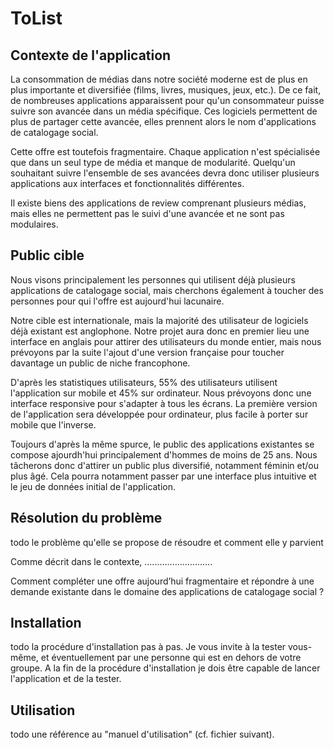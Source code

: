 # ToList

## Contexte de l'application

La consommation de médias dans notre société moderne est de plus en plus importante et diversifiée (films, livres, musiques, jeux, etc.). De ce fait, de nombreuses applications apparaissent pour qu'un consommateur puisse suivre son avancée dans un média spécifique. Ces logiciels permettent de plus de partager cette avancée, elles prennent alors le nom d'applications de catalogage social.

Cette offre est toutefois fragmentaire. Chaque application n'est spécialisée que dans un seul type de média et manque de modularité. Quelqu'un souhaitant suivre l'ensemble de ses avancées devra donc utiliser plusieurs applications aux interfaces et fonctionnalités différentes.

Il existe biens des applications de review comprenant plusieurs médias, mais elles ne permettent pas le suivi d'une avancée et ne sont pas modulaires.


## Public cible
Nous visons principalement les personnes qui utilisent déjà plusieurs applications de catalogage social, mais cherchons également à toucher des personnes pour qui l'offre est aujourd'hui lacunaire.

Notre cible est internationale, mais la majorité des utilisateur de logiciels déjà existant est anglophone. Notre projet aura donc en premier lieu une interface en anglais pour attirer des utilisateurs du monde entier, mais nous prévoyons par la suite l'ajout d'une version française pour toucher davantage un public de niche francophone.

D'après les statistiques utilisateurs, 55% des utilisateurs utilisent l'application sur mobile et 45% sur ordinateur. Nous prévoyons donc une interface responsive pour s'adapter à tous les écrans. La première version de l'application sera développée pour ordinateur, plus facile à porter sur mobile que l'inverse.

Toujours d'après la même spurce, le public des applications existantes se compose ajourdh'hui principalement d'hommes de moins de 25 ans. Nous tâcherons donc d'attirer un public plus diversifié, notamment féminin et/ou plus âgé. Cela pourra notamment passer par une interface plus intuitive et le jeu de données initial de l'application.

## Résolution du problème
todo le problème qu'elle se propose de résoudre et comment elle y parvient

Comme décrit dans le contexte, ...........................

Comment compléter une offre aujourd’hui fragmentaire et répondre à une demande existante dans le domaine des applications de catalogage social ?

## Installation

todo la procédure d'installation pas à pas. Je vous invite à la tester vous-même, et éventuellement par une personne qui est en dehors de votre groupe. A la fin de la procédure d'installation je dois être capable de lancer l'application et de la tester.


## Utilisation
todo une référence au "manuel d'utilisation" (cf. fichier suivant).